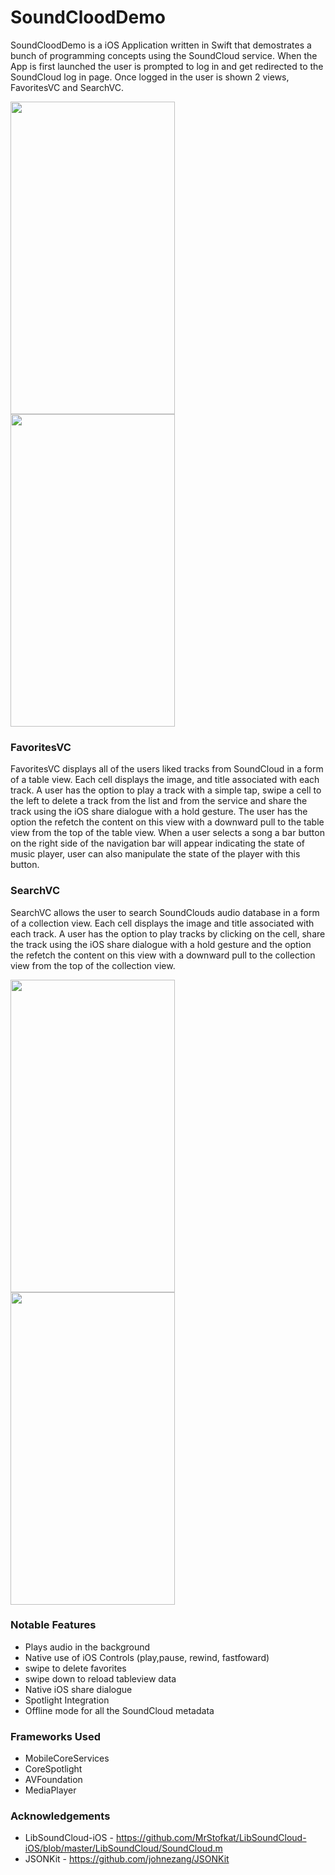 # SoundCloodDemo
SoundCloodDemo is a iOS Application written in Swift that demostrates a bunch of programming concepts using the SoundCloud service. When the App is first launched the user is prompted to log in and get redirected to the SoundCloud log in page. Once logged in the user is shown 2 views, FavoritesVC and SearchVC. 

<img src="http://imgur.com/2xHaA4j" width="263" height="500">
<img src="http://imgur.com/XbwvxvL" width="263" height="500">

### FavoritesVC
  FavoritesVC displays all of the users liked tracks from SoundCloud in a form of a table view. Each cell displays the image, and title associated with each track. A user has the option to play a track with a simple tap, swipe a cell to the left to delete a track from the list and from the service and share the track using the iOS share dialogue with a hold gesture. The user has the option the refetch the content on this view with a downward pull to the table view from the top of the table view. When a user selects a song a bar button on the right side of the navigation bar will appear indicating the state of music player, user can also manipulate the state of the player with this button. 
### SearchVC 
  SearchVC allows the user to search SoundClouds audio database in a form of a collection view. Each cell displays the image and title associated with each track. A user has the option to play tracks by clicking on the cell, share the track using the iOS share dialogue with a hold gesture and the option the refetch the content on this view with a downward pull to the collection view from the top of the collection view. 

<img src="http://imgur.com/xtYcuuj" width="263" height="500">
<img src="http://imgur.com/Ld2y1xu" width="263" height="500">
  
### Notable Features
- Plays audio in the background 
- Native use of iOS Controls (play,pause, rewind, fastfoward)
- swipe to delete favorites 
- swipe down to reload tableview data
- Native iOS share dialogue
- Spotlight Integration
- Offline mode for all the SoundCloud metadata

### Frameworks Used
- MobileCoreServices
- CoreSpotlight
- AVFoundation
- MediaPlayer

### Acknowledgements
- LibSoundCloud-iOS - https://github.com/MrStofkat/LibSoundCloud-iOS/blob/master/LibSoundCloud/SoundCloud.m
- JSONKit - https://github.com/johnezang/JSONKit


